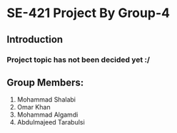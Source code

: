 # SE-421 Project By Group-4

## Introduction
### Project topic has not been decided yet :/

## Group Members:
1. Mohammad Shalabi
2. Omar Khan
3. Mohammad Algamdi
4. Abdulmajeed Tarabulsi